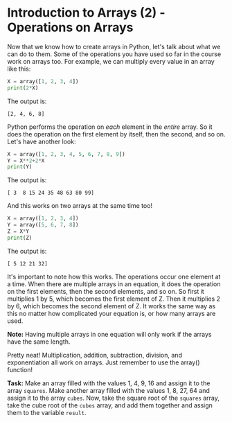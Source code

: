 # Introduction to Arrays (2) - Operations on Arrays

Now that we know how to create arrays in Python, let's talk about what we can do to them. Some of the operations you have used so far in the course work on arrays too. For example, we can multiply every value in an array like this:

```python
X = array([1, 2, 3, 4])
print(2*X)
```

The output is:

```
[2, 4, 6, 8]
```

Python performs the operation on *each* element in the *entire* array. So it does the operation on the first element by itself, then the second, and so on. Let's have another look:

```python
X = array([1, 2, 3, 4, 5, 6, 7, 8, 9])
Y = X**2+2*X
print(Y)
```

The output is:

```
[ 3  8 15 24 35 48 63 80 99]
```

And this works on two arrays at the same time too!

```python
X = array([1, 2, 3, 4])
Y = array([5, 6, 7, 8])
Z = X*Y
print(Z)
```

The output is:

```
[ 5 12 21 32]
```

It's important to note how this works. The operations occur one element at a time. When there are multiple arrays in an equation, it does the operation on the first elements, then the second elements, and so on. So first it multiplies 1 by 5, which becomes the first element of Z. Then it multiplies 2 by 6, which becomes the second element of Z. It works the same way as this no matter how complicated your equation is, or how many arrays are used.

**Note:** Having multiple arrays in one equation will only work if the arrays have the same length. 

Pretty neat! Multiplication, addition, subtraction, division, and exponentiation all work on arrays. Just remember to use the array() function!

**Task:** Make an array filled with the values 1, 4, 9, 16 and assign it to the array `squares`. Make another array filled with the values 1, 8, 27, 64 and assign it to the array `cubes`.
Now, take the square root of the `squares` array, take the cube root of the `cubes` array, and add them together and assign them to the variable `result`. 
